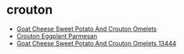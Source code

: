 # crouton

 * [Goat Cheese Sweet Potato And Crouton Omelets](../../index/g/goat-cheese-sweet-potato-and-crouton-omelets-13444.json)
 * [Crouton Eggplant Parmesan](../../index/c/crouton-eggplant-parmesan.json)
 * [Goat Cheese Sweet Potato And Crouton Omelets 13444](../../index/g/goat-cheese-sweet-potato-and-crouton-omelets-13444.json)
